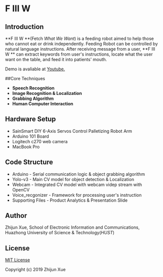 # F Ⅲ W

## Introduction

**F Ⅲ W **(Fetch *What We Want*) is a feeding robot aimed to help those who cannot eat or drink independently. Feeding Robot can be controlled by natural language instructions. After receiving message from a user, **F Ⅲ W ** can extract keywords from user's instructions, locate what the user want on the table, and feed it into patients' mouth.

Demo is avaliable at [Youtube.](https://youtu.be/WOYQ2A6ZiRU) 

##Core Techniques 

* **Speech Recognition**
* **Image Recognition & Localization**
* **Grabbing Algorithm**
* **Human Computer Interaction**

## Hardware Setup

* SainSmart DIY 6-Axis Servos Control Palletizing Robot Arm
* Arduino 101 Board
* Logitech c270 web camera
* MacBook Pro 

## Code Structure

* Arduino - Serial communication logic & object grabbing algorithm
* Yolo-v3 - Main CV model for object detection & Localization
* Webcam - Integrated CV model with webcam videp stream with OpenCV
* Voice_recgonizer - Framework for processing user's instruction
* Supporting Files - Product Analytics & Presentation Slide

## Author

Zhijun Xue, School of Electronic Information and Communications, Huazhong University of Science & Technology(*HUST*)

## License

[MIT License](LICENSE)

Copyright (c) 2019 Zhijun Xue
